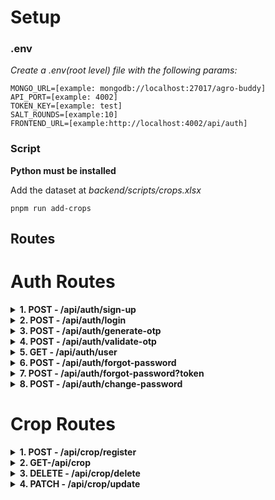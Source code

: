 # Setup

### .env

_Create a .env(root level) file with the following params:_

    MONGO_URL=[example: mongodb://localhost:27017/agro-buddy]
    API_PORT=[example: 4002]
    TOKEN_KEY=[example: test]
    SALT_ROUNDS=[example:10]
    FRONTEND_URL=[example:http://localhost:4002/api/auth]

### Script

**Python must be installed**

Add the dataset at _backend/scripts/crops.xlsx_

```
pnpm run add-crops
```

## Routes

# Auth Routes

<details>
<summary> <b> 1. POST - /api/auth/sign-up </b> </summary>

<br>
Example:

```
{
  "firstName": "John",
  "lastName": "Doe",
  "email": "johndoe@example.com",
  "password": "buar13@iep",
  "role": "USER"
}
```

**firstName**: required | String <br>
**lastName**: required | String <br>
**email**: required | String <br>
**password**: required | String <br>
**role**: required | String <br>

<h2>Logic:</h2>

- if email and password are valid then data will be saved
- password will be hashed before being saved
- otp will be sent for verification ot the provided email automatically
<br>
</details>

<details>
<summary><b>2. POST - /api/auth/login </b></summary>

<br>
Example:

```
{
  "email": "johndoe@example.com",
  "password": "buar13@iep"
}
```

**email**: required | String <br>
**password**: required | String <br>

<h2>Logic:</h2>

- if email and password are valid and correct data will be retrieved
- otp will be sent for verification if email is not verified
<br>
</details>

<details>
<summary><b>3. POST - /api/auth/generate-otp</b></summary>
<br>
Example:

```
{
  "email": "johndoe@example.com"
}
```

**email**: required | String <br>

<h2>Logic:</h2>

- create an otp with email and sent through mail
<br>
</details>

<details>
<summary><b>4. POST - /api/auth/validate-otp</b></summary>
<br>
Example:

```
{
  "email": "johndoe@example.com",
  "otp": "yVNrv7"
}
```

**email**: required | String <br>

<h2>Logic:</h2>

- create an otp with email and sent through mail
<br>
</details>

<details>
<summary><b>5. GET - /api/auth/user </b></summary>
<br>
Example:

```
http://localhost:4002/api/auth/user
```

<h2>Headers:</h2> 'authorization'
<br>
</details>

<details>
<summary><b>6. POST - /api/auth/forgot-password</b></summary>
<br>
Example:

```
{
  "email": "johndoe@example.com"
}
```

**email**: required | String <br>

<br>
</details>

<details>
<summary><b>7. POST - /api/auth/forgot-password?token</b></summary>
<br>
Example:

- URL: http://localhost:8080/api/auth/forgot-password?token="123"

```
{
  "email": "johndoe@example.com",
  "newPassword": "testpassword"
}
```

**email**: required | String <br>
**newPassword**: required | String <br>

<br>
</details>

<details>
<summary><b>8. POST - /api/auth/change-password </b></summary>
<br>
Example:

```
{
  "oldPassword": "oldPassword",
  "newPassword": "newPassword"
}
```

**oldPassword**: required | String <br>
**newPassword**: required | String <br>

<h2>Headers:</h2> 'authorization'
<br>
</details>

# Crop Routes

<details>
<summary><b>1. POST - /api/crop/register</b></summary>
<br>
Example:

```
{
  "name": "rice",
  "nitrogen": 10,
  "phosphorus": 100,
  "potassium": 100,
  "temperature": 19.2,
  "humidity": 19.2,
  "pH": 8.3,
  "rainfall": 20.2
  "images": ["test", "test2"]
}
```

**name**: required | String <br>
**details**: optional | List <br>
**details.nitrogen**: optional | number <br>
**details.phosphorus**: optional | number <br>
**details.potassium**: optional | number <br>
**details.temperature**: optional | number <br>
**details.pH**: optional | number <br>
**details.humidity**: optional | number <br>
**details.rainfall**: optional | number <br>
**images**: optional | [String] <br>

<h2>Logic:</h2>

- if name found all the data will be saved to that else will create and store
- images will be concatenated (unique urls)
- details will be stored as an object and will be concatenated with previous ones.
<br>
</details>

<details>
<summary><b>2. GET-/api/crop<quries></b></summary>
<br>
Example:

```
http://localhost:4002/api/crop?nitrogen=10&name=rice
```

- Queries
<br>
**name**: optional | String <br>
**nitrogen**: optional | number <br>
**fromNitrogenLevel**: optional | number <br>
**toNitrogenLevel**: optional | number <br>
**phosphorus**: optional | number <br>
**fromPhosphorusLevel**: optional | number <br>
**toPhosphorusLevel**: optional | number <br>
**potassium**: optional | number <br>
**fromPotassiumLevel**: optional | number <br>
**toPotassiumLevel**: optional | number <br>
**temperature**: optional | number <br>
**fromTemperatureLevel**: optional | number <br>
**toTemperatureLevel**: optional | number <br>
**humidity**: optional | number <br>
**fromHumidityLevel**: optional | number <br>
**toHumidityLevel**: optional | number <br>
**ph**: optional | number <br>
**fromPHLevel**: optional | number <br>
**toPHLevel**: optional | number <br>
**rainfall**: optional | number <br>
**fromRainfallLevel**: optional | number <br>
**toRainfallLevel**: optional | number <br>
</details>

<details>
<summary><b>3. DELETE - /api/crop/delete </b></summary>
<br>
Example:

```
http://localhost:4002/api/crop/delete?crop=rice
```

- Queries
  <br>
  **id**: optional | String <br>
  **crop**: optional | String <br>

</details>

<details>
<summary><b>4. PATCH - /api/crop/update </b></summary>
<br>
Example:

```
{
  "id": 167834,
  "nitrogen": 10
}
```

NOTE: If name is provided, it is meant to update the images so images must be passed

- Queries
  <br>
  **id**: optional | String <br>
  **name**: optional | String <br>
  **images**: optional | [String] <br>
  **nitrogen**: optional | number <br>
  **phosphorus**: optional | number <br>
  **potassium**: optional | number <br>
  **temperature**: optional | number <br>
  **humidity**: optional | number <br>
  **pH**: optional | number <br>
  **rainfall**: optional | number <br>

</details>
